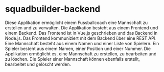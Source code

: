 # squadbuilder-backend

Diese Applikation ermöglicht einem Fussballcoach eine Mannschaft zu erstellen und zu verwalten. Die Applikation besteht aus einem Frontend und einem Backend. Das Frontend ist in Vue.js geschrieben und das Backend in Node.js. Das Frontend kommuniziert mit dem Backend über eine REST API. Eine Mannschaft besteht aus einem Namen und einer Liste von Spielern. Ein Spieler besteht aus einem Namen, einer Position und einer Nummer. Die Applikation ermöglicht es, eine Mannschaft zu erstellen, zu bearbeiten und zu löschen. Die Spieler einer Mannschaft können ebenfalls erstellt, bearbeitet und gelöscht werden.